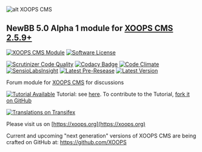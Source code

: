 ![alt XOOPS CMS](https://xoops.org/images/logoXoops4GithubRepository.png)
## NewBB 5.0 Alpha 1 module for [XOOPS CMS 2.5.9+](https://xoops.org)
[![XOOPS CMS Module](https://img.shields.io/badge/XOOPS%20CMS-Module-blue.svg)](https://xoops.org)
[![Software License](https://img.shields.io/badge/license-GPL-brightgreen.svg?style=flat)](http://www.gnu.org/licenses/gpl-2.0.html)
 
[![Scrutinizer Code Quality](https://img.shields.io/scrutinizer/g/mambax7/newbb.svg?style=flat)](https://scrutinizer-ci.com/g/mambax7/newbb5/?branch=master)
[![Codacy Badge](https://api.codacy.com/project/badge/grade/2d27c0023ee54f0b9ba2b5d17a68b2a5)](https://www.codacy.com/app/mambax7/newbb5)
[![Code Climate](https://img.shields.io/codeclimate/github/mambax7/newbb.svg?style=flat)](https://codeclimate.com/github/mambax7/newbb5)
[![SensioLabsInsight](https://insight.sensiolabs.com/projects/4be750c7-07e0-4317-93ba-9937c607a827/mini.png)](https://insight.sensiolabs.com/projects/4be750c7-07e0-4317-93ba-9937c607a827)
[![Latest Pre-Resease](https://img.shields.io/github/tag/XoopsModules25x/newbb.svg?style=flat)](https://github.com/XoopsModules25x/newbb/tags/)
[![Latest Version](https://img.shields.io/github/release/XoopsModules25x/newbb.svg?style=flat)](https://github.com/XoopsModules25x/newbb/releases/)

Forum module for [XOOPS CMS](https://xoops.org) for discussions

[![Tutorial Available](https://xoops.org/images/tutorial-available-blue.svg)](https://xoops.gitbook.io/newbb-tutorial/) Tutorial: see [here](https://xoops.gitbook.io/newbb-tutorial/).
To contribute to the Tutorial, [fork it on GitHub](https://github.com/XoopsDocs/newbb-tutorial)

[![Translations on Transifex](https://xoops.org/images/translations-transifex-blue.svg)](https://www.transifex.com/xoops) 

Please visit us on  [https://xoops.org](https://xoops.org)

Current and upcoming "next generation" versions of XOOPS CMS are being crafted on GitHub at: https://github.com/XOOPS
